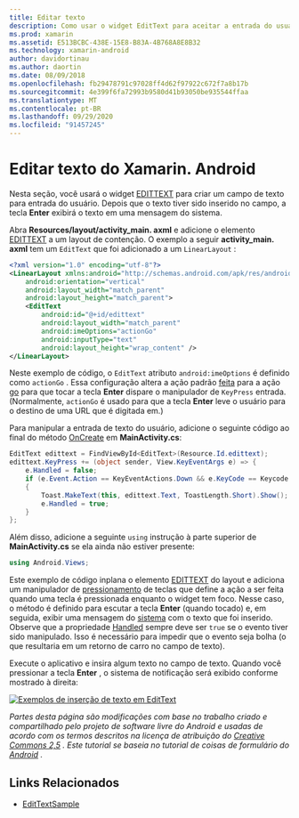 ```yaml
---
title: Editar texto
description: Como usar o widget EditText para aceitar a entrada do usuário.
ms.prod: xamarin
ms.assetid: E513BCBC-438E-15E8-B83A-4B768A8E8B32
ms.technology: xamarin-android
author: davidortinau
ms.author: daortin
ms.date: 08/09/2018
ms.openlocfilehash: fb29478791c97028ff4d62f97922c672f7a8b17b
ms.sourcegitcommit: 4e399f6fa72993b9580d41b93050be935544ffaa
ms.translationtype: MT
ms.contentlocale: pt-BR
ms.lasthandoff: 09/29/2020
ms.locfileid: "91457245"
---
```

# <a name="xamarinandroid-edit-text"></a>Editar texto do Xamarin. Android

Nesta seção, você usará o widget [EDITTEXT](xref:Android.Widget.EditText) para criar um campo de texto para entrada do usuário. Depois que o texto tiver sido inserido no campo, a tecla **Enter** exibirá o texto em uma mensagem do sistema.

Abra **Resources/layout/activity_main. axml** e adicione o elemento [EDITTEXT](xref:Android.Widget.EditText) a um layout de contenção. O exemplo a seguir **activity_main. axml** tem um `EditText` que foi adicionado a um `LinearLayout` :

```xml
<?xml version="1.0" encoding="utf-8"?>
<LinearLayout xmlns:android="http://schemas.android.com/apk/res/android"
    android:orientation="vertical"
    android:layout_width="match_parent"
    android:layout_height="match_parent">
    <EditText
        android:id="@+id/edittext"
        android:layout_width="match_parent"
        android:imeOptions="actionGo"
        android:inputType="text"
        android:layout_height="wrap_content" />
</LinearLayout>
```

Neste exemplo de código, o `EditText` atributo `android:imeOptions` é definido como `actionGo` . Essa configuração altera a ação padrão [feita](https://developer.android.com/reference/android/view/inputmethod/EditorInfo#IME_ACTION_DONE) para a ação [go](https://developer.android.com/reference/android/view/inputmethod/EditorInfo#IME_ACTION_GO) para que tocar a tecla **Enter** dispare o manipulador de `KeyPress` entrada.
(Normalmente, `actionGo` é usado para que a tecla **Enter** leve o usuário para o destino de uma URL que é digitada em.)

Para manipular a entrada de texto do usuário, adicione o seguinte código ao final do método [OnCreate](xref:Android.App.Activity.OnCreate*) em **MainActivity.cs**:

```csharp
EditText edittext = FindViewById<EditText>(Resource.Id.edittext);
edittext.KeyPress += (object sender, View.KeyEventArgs e) => {
    e.Handled = false;
    if (e.Event.Action == KeyEventActions.Down && e.KeyCode == Keycode.Enter)
    {
        Toast.MakeText(this, edittext.Text, ToastLength.Short).Show();
        e.Handled = true;
    }
};
```

Além disso, adicione a seguinte `using` instrução à parte superior de **MainActivity.cs** se ela ainda não estiver presente:

```csharp
using Android.Views;
```

Este exemplo de código inplana o elemento [EDITTEXT](xref:Android.Widget.EditText) do layout e adiciona um manipulador de [pressionamento](xref:Android.Views.View.KeyPress) de teclas que define a ação a ser feita quando uma tecla é pressionada enquanto o widget tem foco. Nesse caso, o método é definido para escutar a tecla **Enter** (quando tocado) e, em seguida, exibir uma mensagem do [sistema](xref:Android.Widget.Toast) com o texto que foi inserido. Observe que a propriedade [Handled](xref:Android.Views.View.KeyEventArgs.Handled) sempre deve ser `true` se o evento tiver sido manipulado. Isso é necessário para impedir que o evento seja bolha (o que resultaria em um retorno de carro no campo de texto).

Execute o aplicativo e insira algum texto no campo de texto. Quando você pressionar a tecla **Enter** , o sistema de notificação será exibido conforme mostrado à direita:

[![Exemplos de inserção de texto em EditText](edit-text-images/edit-text-sml.png)](edit-text-images/edit-text.png#lightbox)

*Partes desta página são modificações com base no trabalho criado e compartilhado pelo projeto de software livre do Android e usadas de acordo com os termos descritos na licença de atribuição do* [*Creative Commons 2,5*](https://creativecommons.org/licenses/by/2.5/) *. Este tutorial se baseia no tutorial de coisas de formulário do* [*Android*](https://developer.android.com/resources/tutorials/views/hello-formstuff.html) *.*

## <a name="related-links"></a>Links Relacionados

- [EditTextSample](/samples/xamarin/monodroid-samples/userinterface-edittextsample)